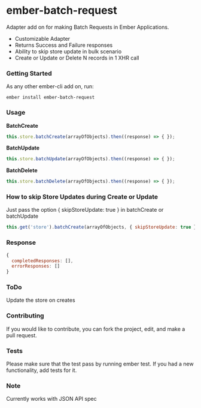 # ember-batch-request

Adapter add on for making Batch Requests in Ember Applications.

  * Customizable Adapter
  * Returns Success and Failure responses
  * Ability to skip store update in bulk scenario
  * Create or Update or Delete N records in 1 XHR call

### Getting Started

As any other ember-cli add on, run:
  ```
  ember install ember-batch-request
  ```

### Usage

  **BatchCreate**

  ```javascript
  this.store.batchCreate(arrayOfObjects).then((response) => { });
  ```

  **BatchUpdate**

  ```javascript
  this.store.batchUpdate(arrayOfObjects).then((response) => { });
  ```

  **BatchDelete**

  ```javascript
  this.store.batchDelete(arrayOfObjects).then((response) => { });
  ```

### How to skip Store Updates during Create or Update

Just pass the option { skipStoreUpdate: true } in batchCreate or batchUpdate

  ```javascript
  this.get('store').batchCreate(arrayOfObjects, { skipStoreUpdate: true })
  ```

### Response

  ```javascript
  {
    completedResponses: [],
    errorResponses: []
  }
  ```

### ToDo
Update the store on creates
### Contributing

If you would like to contribute, you can fork the project, edit, and make a pull request.

### Tests

Please make sure that the test pass by running ember test. If you had a new functionality, add tests for it.

### Note

Currently works with JSON API spec
